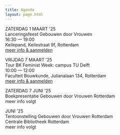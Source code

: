```yaml
---
title: Agenda
layout: page.html
---
```

ZATERDAG 1 MAART '25\
Lanceringsfeest Gebouwen door Vrouwen\
16:30 — 19:00\
Keilepand, Keilestraat 9f, Rotterdam\
[meer info & aanmelden](https://www.keilecollectief.nl/evenementen/jz3y2wnfwt1fnfrdtzlspulmn6up9l)

VRIJDAG 7 MAART '25\
Tour BK Feminist Week: campus TU Delft\
10:00 — 12:00\
Faculteit Bouwkunde, Julianalaan 134, Rotterdam\
[meer info & aanmelden](https://forms.office.com/Pages/ResponsePage.aspx?id=TVJuCSlpMECM04q0LeCIe3jVApcM8KRCv7yQrLVDDyZUM0xFWUgwODZJMDhCQlQ3WVBOVFJFSDAxRi4u&fbclid=PAZXh0bgNhZW0CMTEAAaZ5lKH-ZFMBVFbr1iNSbTx8KdYKWLmtsWDX894Gbz9bKBtWqZXm0dsI1LU_aem_ov53MmtfVWzSiljew3j1_Q)

ZATERDAG 7 JUNI '25\
Boekpresentatie Gebouwen door Vrouwen Rotterdam\
meer info volgt

JUNI '25\
Tentoonstelling Gebouwen door Vrouwen Rotterdam\
Centrale Bibliotheek Rotterdam\
meer info volgt
